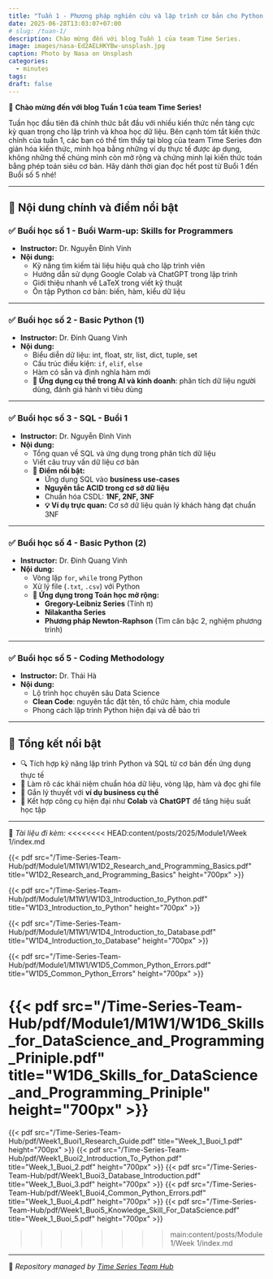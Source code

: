 ```yaml
---
title: "Tuần 1 - Phương pháp nghiên cứu và lập trình cơ bản cho Python và SQL"
date: 2025-06-28T13:03:07+07:00
# slug: /tuan-1/
description: Chào mừng đến với blog Tuần 1 của team Time Series.
image: images/nasa-Ed2AELHKYBw-unsplash.jpg
caption: Photo by Nasa on Unsplash
categories:
  - minutes
tags:
draft: false
---
```


🎉 **Chào mừng đến với blog Tuần 1 của team Time Series!**

Tuần học đầu tiên đã chính thức bắt đầu với nhiều kiến thức nền tảng cực kỳ quan trọng cho lập trình và khoa học dữ liệu. Bên cạnh tóm tắt kiến thức chính của tuần 1, các bạn có thể tìm thấy tại blog của team Time Series đơn giản hóa kiến thức, minh họa bằng những ví dụ thực tế được áp dụng, không những thế chúng mình còn mở rộng và chứng minh lại kiến thức toán bằng phép toán siêu cơ bản. Hãy dành thời gian đọc hết post từ Buổi 1 đến Buổi số 5 nhé!

---

## 📅 **Nội dung chính và điểm nổi bật**

### ✅ **Buổi học số 1 - Buổi Warm-up: Skills for Programmers**

- **Instructor:** Dr. Nguyễn Đình Vinh
- **Nội dung:**
  - Kỹ năng tìm kiếm tài liệu hiệu quả cho lập trình viên
  - Hướng dẫn sử dụng Google Colab và ChatGPT trong lập trình
  - Giới thiệu nhanh về LaTeX trong viết kỹ thuật
  - Ôn tập Python cơ bản: biến, hàm, kiểu dữ liệu

---

### ✅ **Buổi học số 2 - Basic Python (1)**

- **Instructor:** Dr. Đinh Quang Vinh
- **Nội dung:**
  - Biểu diễn dữ liệu: int, float, str, list, dict, tuple, set
  - Cấu trúc điều kiện: `if`, `elif`, `else`
  - Hàm có sẵn và định nghĩa hàm mới
  - **🧠 Ứng dụng cụ thể trong AI và kinh doanh**: phân tích dữ liệu người dùng, đánh giá hành vi tiêu dùng

---

### ✅ **Buổi học số 3 - SQL - Buổi 1**

- **Instructor:** Dr. Nguyễn Đình Vinh
- **Nội dung:**
  - Tổng quan về SQL và ứng dụng trong phân tích dữ liệu
  - Viết câu truy vấn dữ liệu cơ bản
  - **📌 Điểm nổi bật:**
    - Ứng dụng SQL vào **business use-cases**
    - **Nguyên tắc ACID trong cơ sở dữ liệu**
    - Chuẩn hóa CSDL: **1NF, 2NF, 3NF**
    - **💡 Ví dụ trực quan:** Cơ sở dữ liệu quản lý khách hàng đạt chuẩn 3NF

---

### ✅ **Buổi học số 4 - Basic Python (2)**

- **Instructor:** Dr. Đinh Quang Vinh
- **Nội dung:**
  - Vòng lặp `for`, `while` trong Python
  - Xử lý file (`.txt`, `.csv`) với Python
  - **🧮 Ứng dụng trong Toán học mở rộng:**
    - **Gregory-Leibniz Series** (Tính π)
    - **Nilakantha Series**
    - **Phương pháp Newton-Raphson** (Tìm căn bậc 2, nghiệm phương trình)

---

### ✅ **Buổi học số 5 - Coding Methodology**

- **Instructor:** Dr. Thái Hà
- **Nội dung:**
  - Lộ trình học chuyên sâu Data Science
  - **Clean Code**: nguyên tắc đặt tên, tổ chức hàm, chia module
  - Phong cách lập trình Python hiện đại và dễ bảo trì

---

## 📌 **Tổng kết nổi bật**

- 🔍 Tích hợp kỹ năng lập trình Python và SQL từ cơ bản đến ứng dụng thực tế
- 🧠 Làm rõ các khái niệm chuẩn hóa dữ liệu, vòng lặp, hàm và đọc ghi file
- 💼 Gắn lý thuyết với **ví dụ business cụ thể**
- 🔬 Kết hợp công cụ hiện đại như **Colab** và **ChatGPT** để tăng hiệu suất học tập

---

📂 _Tài liệu đi kèm:_
<<<<<<<< HEAD:content/posts/2025/Module1/Week 1/index.md

{{< pdf src="/Time-Series-Team-Hub/pdf/Module1/M1W1/W1D2_Research_and_Programming_Basics.pdf" title="W1D2_Research_and_Programming_Basics" height="700px" >}}

{{< pdf src="/Time-Series-Team-Hub/pdf/Module1/M1W1/W1D3_Introduction_to_Python.pdf" title="W1D3_Introduction_to_Python" height="700px" >}}

{{< pdf src="/Time-Series-Team-Hub/pdf/Module1/M1W1/W1D4_Introduction_to_Database.pdf" title="W1D4_Introduction_to_Database" height="700px" >}}

{{< pdf src="/Time-Series-Team-Hub/pdf/Module1/M1W1/W1D5_Common_Python_Errors.pdf" title="W1D5_Common_Python_Errors" height="700px" >}}

{{< pdf src="/Time-Series-Team-Hub/pdf/Module1/M1W1/W1D6_Skills_for_DataScience_and_Programming_Priniple.pdf" title="W1D6_Skills_for_DataScience_and_Programming_Priniple" height="700px" >}}
========
{{< pdf src="/Time-Series-Team-Hub/pdf/Week1_Buoi1_Research_Guide.pdf" title="Week_1_Buoi_1.pdf" height="700px" >}}
{{< pdf src="/Time-Series-Team-Hub/pdf/Week1_Buoi2_Introduction_To_Python.pdf" title="Week_1_Buoi_2.pdf" height="700px" >}}
{{< pdf src="/Time-Series-Team-Hub/pdf/Week1_Buoi3_Database_Introduction.pdf" title="Week_1_Buoi_3.pdf" height="700px" >}}
{{< pdf src="/Time-Series-Team-Hub/pdf/Week1_Buoi4_Common_Python_Errors.pdf" title="Week_1_Buoi_4.pdf" height="700px" >}}
{{< pdf src="/Time-Series-Team-Hub/pdf/Week1_Buoi5_Knowledge_Skill_For_DataScience.pdf" title="Week_1_Buoi_5.pdf" height="700px" >}}
>>>>>>>> main:content/posts/Module1/Week 1/index.md

---

🧠 _Repository managed by [Time Series Team Hub](https://github.com/Jennifer1907/Time-Series-Team-Hub)_
